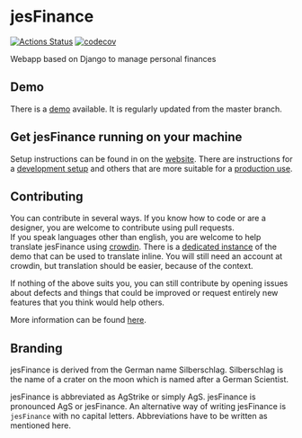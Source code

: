 # jesFinance
[![Actions Status](https://github.com/agstrike/jesFinance/workflows/Test%20and%20Lint/badge.svg)](https://github.com/agstrike/jesFinance/actions)
[![codecov](https://codecov.io/gh/agstrike/jesFinance/branch/master/graph/badge.svg)](https://codecov.io/gh/agstrike/jesFinance)

Webapp based on Django to manage personal finances

## Demo
There is a [demo](https://demo.jesFinance.org/) available.
It is regularly updated from the master branch.

## Get jesFinance running on your machine

Setup instructions can be found in on the [website](https://jesFinance.org). There are instructions for a [development setup](https://jesFinance.org/dev-setup/) and others that are more suitable for a [production use](https://jesFinance.org/setup/).

## Contributing

You can contribute in several ways. If you know how to code or are a designer, you are welcome to contribute using pull requests.  
If you speak languages other than english, you are welcome to help translate jesFinance using [crowdin](https://crowdin.com/project/jesFinance).
There is a [dedicated instance](https://trans.jesFinance.org) of the demo that can be used to translate inline. You will still need an account at crowdin, but translation should be easier,
because of the context. 

If nothing of the above suits you, you can still contribute by opening issues about defects and things that could be improved or request entirely new features that you think would help others.

More information can be found [here](https://github.com/agstrike/jesFinance/blob/master/CONTRIBUTING.md).

## Branding

jesFinance is derived from the German name Silberschlag. Silberschlag is the name of a crater on the moon which is named after a German Scientist.

jesFinance is abbreviated as AgStrike or simply AgS. jesFinance is pronounced AgS or jesFinance.
An alternative way of writing jesFinance is `jesFinance` with no capital letters. Abbreviations have to be written as mentioned here.
